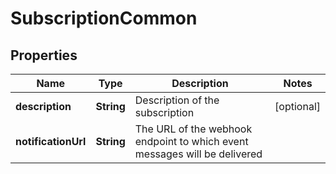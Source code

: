 

# SubscriptionCommon


## Properties

| Name | Type | Description | Notes |
|------------ | ------------- | ------------- | -------------|
|**description** | **String** | Description of the subscription |  [optional] |
|**notificationUrl** | **String** | The URL of the webhook endpoint to which event messages will be delivered |  |



